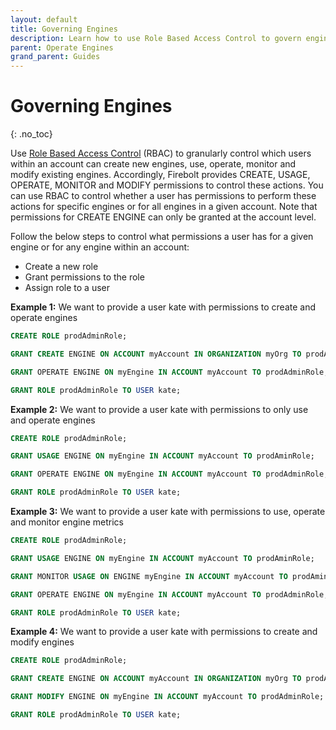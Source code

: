 ```yaml
---
layout: default
title: Governing Engines
description: Learn how to use Role Based Access Control to govern engines
parent: Operate Engines
grand_parent: Guides
---
```

# Governing Engines
{: .no_toc}

Use [Role Based Access Control](../../Guides/security/rbac.md) (RBAC) to granularly control which users within an account can create new engines, use, operate, monitor and modify existing engines. Accordingly, Firebolt provides CREATE, USAGE, OPERATE, MONITOR and MODIFY permissions to control these actions. You can use RBAC to control whether a user has permissions to perform these actions for specific engines or for all engines in a given account. Note that permissions for CREATE ENGINE can only be granted at the account level. <br />

Follow the below steps to control what permissions a user has for a given engine or for any engine within an account:
* Create a new role
* Grant permissions to the role
* Assign role to a user

**Example 1:**  We want to provide a user kate with permissions to create and operate engines

```sql
CREATE ROLE prodAdminRole;

GRANT CREATE ENGINE ON ACCOUNT myAccount IN ORGANIZATION myOrg TO prodAminRole; 

GRANT OPERATE ENGINE ON myEngine IN ACCOUNT myAccount TO prodAdminRole; 

GRANT ROLE prodAdminRole TO USER kate;  
```

**Example 2:** We want to provide a user kate with permissions to only use and operate engines

```sql
CREATE ROLE prodAdminRole;

GRANT USAGE ENGINE ON myEngine IN ACCOUNT myAccount TO prodAminRole; 

GRANT OPERATE ENGINE ON myEngine IN ACCOUNT myAccount TO prodAdminRole; 

GRANT ROLE prodAdminRole TO USER kate;  
```

**Example 3:**  We want to provide a user kate with permissions to use, operate and monitor engine metrics

```sql
CREATE ROLE prodAdminRole;

GRANT USAGE ENGINE ON myEngine IN ACCOUNT myAccount TO prodAminRole;

GRANT MONITOR USAGE ON ENGINE myEngine IN ACCOUNT myAccount TO prodAminRole; 

GRANT OPERATE ENGINE ON myEngine IN ACCOUNT myAccount TO prodAdminRole; 

GRANT ROLE prodAdminRole TO USER kate;  
```

**Example 4:**  We want to provide a user kate with permissions to create and modify engines

```sql
CREATE ROLE prodAdminRole;

GRANT CREATE ENGINE ON ACCOUNT myAccount IN ORGANIZATION myOrg TO prodAminRole; 

GRANT MODIFY ENGINE ON myEngine IN ACCOUNT myAccount TO prodAdminRole; 

GRANT ROLE prodAdminRole TO USER kate;  
```



